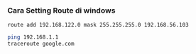 ### Cara Setting Route di windows
```
route add 192.168.122.0 mask 255.255.255.0 192.168.56.103
```
```bash
ping 192.168.1.1
traceroute google.com
```
